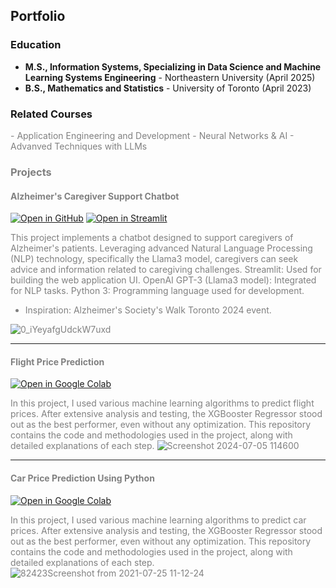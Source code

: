 ## Portfolio

### Education
- **M.S., Information Systems, Specializing in Data Science and Machine Learning Systems Engineering** - Northeastern University (April 2025)
- **B.S., Mathematics and Statistics** - University of Toronto (April 2023)

### Related Courses
<span style="color:grey">
- Application Engineering and Development
- Neural Networks & AI
- Advanved Techniques with LLMs 

### Projects

#### Alzheimer's Caregiver Support Chatbot
[![Open in GitHub](https://img.shields.io/badge/Open%20in-GitHub-blue?logo=github)](https://github.com/Niruthiha/Alzheimer-s-Caregiver-Support-Chatbot)
[![Open in Streamlit](https://static.streamlit.io/badges/streamlit_badge_black_white.svg)](https://alzheimer-caregiver-support-chatbot.streamlit.app/)

<span style="color:grey">This project implements a chatbot designed to support caregivers of Alzheimer's patients. Leveraging advanced Natural Language Processing (NLP) technology, specifically the Llama3 model, caregivers can seek advice and information related to caregiving challenges. Streamlit: Used for building the web application UI. OpenAI GPT-3 (Llama3 model): Integrated for NLP tasks. Python 3: Programming language used for development.
- Inspiration: Alzheimer's Society's Walk Toronto 2024 event.</span>

![0_iYeyafgUdckW7uxd](https://github.com/Niruthiha/portfolio/assets/157150830/ebf6cc7a-d9ee-4cb7-9174-04e173e1a0e9)

---
#### Flight Price Prediction

[![Open in Google Colab](https://colab.research.google.com/assets/colab-badge.svg)](https://colab.research.google.com/drive/1YwIu4swMWVN6OUnK6khOYhvDQ5ZGHrs_?usp=sharing)

<span style="color:grey">In this project, I used various machine learning algorithms to predict flight prices. After extensive analysis and testing, the XGBooster Regressor stood out as the best performer, even without any optimization. This repository contains the code and methodologies used in the project, along with detailed explanations of each step.</span>
![Screenshot 2024-07-05 114600](https://github.com/Niruthiha/portfolio/assets/157150830/c21b1e82-34ae-47c7-9c46-6b8d6fdf6572)


---
#### Car Price Prediction Using Python
[![Open in Google Colab](https://colab.research.google.com/assets/colab-badge.svg)](https://colab.research.google.com/drive/1SinqVM57qOh1jllP6DdEwcExAhTXIBv4?usp=sharing)

<span style="color:grey">In this project, I used various machine learning algorithms to predict car prices. After extensive analysis and testing, the XGBooster Regressor stood out as the best performer, even without any optimization. This repository contains the code and methodologies used in the project, along with detailed explanations of each step.</span>
![82423Screenshot from 2021-07-25 11-12-24](https://github.com/Niruthiha/portfolio/assets/157150830/245bd242-f54b-463f-8632-4f280d7a000a)

